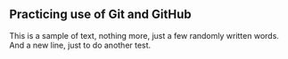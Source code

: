 ## Practicing use of Git and GitHub

This is a sample of text, nothing more, just a few randomly written words.
And a new line, just to do another test.